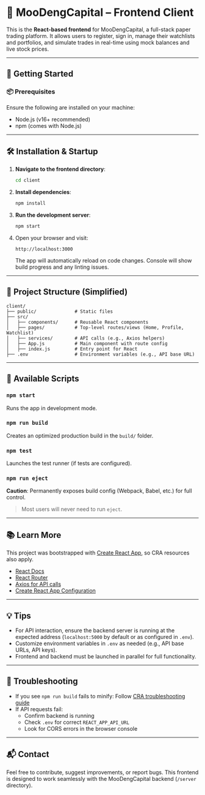# 🎨 MooDengCapital – Frontend Client

This is the **React-based frontend** for MooDengCapital, a full-stack paper trading platform. It allows users to register, sign in, manage their watchlists and portfolios, and simulate trades in real-time using mock balances and live stock prices.

---

## 🚀 Getting Started

### 📦 Prerequisites

Ensure the following are installed on your machine:

- Node.js (v16+ recommended)
- npm (comes with Node.js)

---

## 🛠️ Installation & Startup

1. **Navigate to the frontend directory**:

   ```bash
   cd client
   ```

2. **Install dependencies**:

   ```bash
   npm install
   ```

3. **Run the development server**:

   ```bash
   npm start
   ```

4. Open your browser and visit:

   ```
   http://localhost:3000
   ```

   The app will automatically reload on code changes. Console will show build progress and any linting issues.

---

## 📁 Project Structure (Simplified)

```plaintext
client/
├── public/              # Static files
├── src/
│   ├── components/      # Reusable React components
│   ├── pages/           # Top-level routes/views (Home, Profile, Watchlist)
│   ├── services/        # API calls (e.g., Axios helpers)
│   ├── App.js           # Main component with route config
│   ├── index.js         # Entry point for React
├── .env                 # Environment variables (e.g., API base URL)
```

---

## 🧪 Available Scripts

### `npm start`
Runs the app in development mode.

### `npm run build`
Creates an optimized production build in the `build/` folder.

### `npm test`
Launches the test runner (if tests are configured).

### `npm run eject`
**Caution**: Permanently exposes build config (Webpack, Babel, etc.) for full control.

> Most users will never need to run `eject`.

---

## 📚 Learn More

This project was bootstrapped with [Create React App](https://github.com/facebook/create-react-app), so CRA resources also apply.

- [React Docs](https://reactjs.org/)
- [React Router](https://reactrouter.com/)
- [Axios for API calls](https://axios-http.com/)
- [Create React App Configuration](https://create-react-app.dev/docs/getting-started/)

---

## 💡 Tips

- For API interaction, ensure the backend server is running at the expected address (`localhost:5000` by default or as configured in `.env`).
- Customize environment variables in `.env` as needed (e.g., API base URLs, API keys).
- Frontend and backend must be launched in parallel for full functionality.

---

## 🧼 Troubleshooting

- If you see `npm run build` fails to minify:
  Follow [CRA troubleshooting guide](https://create-react-app.dev/docs/troubleshooting#npm-run-build-fails-to-minify)
- If API requests fail:
  - Confirm backend is running
  - Check `.env` for correct `REACT_APP_API_URL`
  - Look for CORS errors in the browser console

---

## 📬 Contact

Feel free to contribute, suggest improvements, or report bugs. This frontend is designed to work seamlessly with the MooDengCapital backend (`/server` directory).
